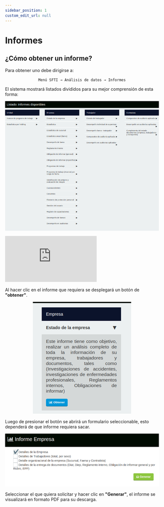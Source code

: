 ```yaml
---
sidebar_position: 1
custom_edit_url: null
---
```

# Informes
## ¿Cómo obtener un informe?
Para obtener uno debe dirigirse a:

<div align="center">

```bash
Menú SFTI → Análisis de datos → Informes
```
</div>

El sistema mostrará listados divididos para su mejor comprensión de esta forma:
 
<div align="center">

![listado](/img/img_manual/img_analisis_datos/2023-09-21_10-43.png)

</div>

<div class="video-responsive">

<iframe src="https://www.youtube.com/embed/oFMX7pdMocc/?rel=0" title="YouTube video player" frameborder="0" allow="accelerometer; autoplay; clipboard-write; encrypted-media; gyroscope; picture-in-picture; web-share" allowfullscreen></iframe>

</div>

Al hacer clic en el informe que requiera se desplegará un botón de **"obtener"**.

<div align="center">

![Obtener](/img/img_manual/img_analisis_datos/2023-09-21_10-45.png)


</div>

Luego de presionar el botón se abrirá un formulario seleccionable, esto dependerá de que informe requiera sacar.

<div align="center">

![Formulario](/img/img_manual/img_analisis_datos/2023-09-21_10-46.png)

</div>

Seleccionar el que quiera solicitar y hacer clic en **"Generar"**, el informe se visualizará en formato PDF para su descarga.

